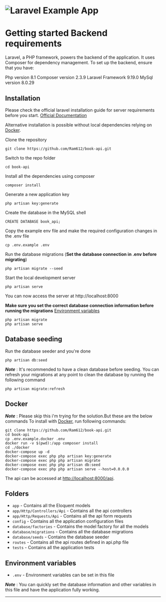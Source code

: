 # ![Laravel Example App](logo.png)

# Getting started Backend requirements

Laravel, a PHP framework, powers the backend of the application. It uses Composer for dependency management. To set up the backend, ensure that you have:

Php version 8.1
Composer version 2.3.9
Laravel Framework 9.19.0
MySql version 8.0.29

## Installation

Please check the official laravel installation guide for server requirements before you start. [Official Documentation](https://laravel.com/docs/9.x/installation#installation)

Alternative installation is possible without local dependencies relying on [Docker](#docker). 

Clone the repository

    git clone https://github.com/Ram612/book-api.git

Switch to the repo folder

    cd book-api

Install all the dependencies using composer

    composer install

Generate a new application key

    php artisan key:generate

Create the database in the MySQL shell

    CREATE DATABASE book_api;

Copy the example env file and make the required configuration changes in the .env file

    cp .env.example .env

Run the database migrations (**Set the database connection in .env before migrating**)

    php artisan migrate --seed

Start the local development server

    php artisan serve

You can now access the server at http://localhost:8000
    
**Make sure you set the correct database connection information before running the migrations** [Environment variables](#environment-variables)

    php artisan migrate
    php artisan serve

## Database seeding

Run the database seeder and you're done

    php artisan db:seed

***Note*** : It's recommended to have a clean database before seeding. You can refresh your migrations at any point to clean the database by running the following command

    php artisan migrate:refresh
    
## Docker

***Note*** : Please skip this i'm trying for the solution.But these are the below commands
To install with [Docker](https://www.docker.com), run following commands:

```
git clone https://github.com/Ram612/book-api.git
cd book-api
cp .env.example.docker .env
docker run -v $(pwd):/app composer install
cd ./docker
docker-compose up -d
docker-compose exec php php artisan key:generate
docker-compose exec php php artisan migrate
docker-compose exec php php artisan db:seed
docker-compose exec php php artisan serve --host=0.0.0.0
```

The api can be accessed at [http://localhost:8000/api](http://localhost:8000/api).


## Folders

- `app` - Contains all the Eloquent models
- `app/Http/Controllers/Api` - Contains all the api controllers
- `app/Http/Requests/Api` - Contains all the api form requests
- `config` - Contains all the application configuration files
- `database/factories` - Contains the model factory for all the models
- `database/migrations` - Contains all the database migrations
- `database/seeds` - Contains the database seeder
- `routes` - Contains all the api routes defined in api.php file
- `tests` - Contains all the application tests

## Environment variables

- `.env` - Environment variables can be set in this file

***Note*** : You can quickly set the database information and other variables in this file and have the application fully working.

----------
